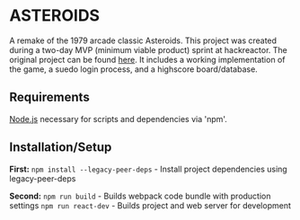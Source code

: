 # ASTEROIDS

A remake of the 1979 arcade classic Asteroids. This project was created during a two-day MVP (minimum viable product) sprint at hackreactor. The original project can be found [here](https://arcane-cliffs-76702.herokuapp.com/). It includes a working implementation of the game, a suedo login process, and a highscore board/database. 

## Requirements

[Node.js](https://nodejs.org) necessary for scripts and dependencies via 'npm'.

## Installation/Setup

__First:__
`npm install --legacy-peer-deps` - Install project dependencies using legacy-peer-deps

__Second:__
`npm run build` - Builds webpack code bundle with production settings
`npm run react-dev` - Builds project and web server for development

